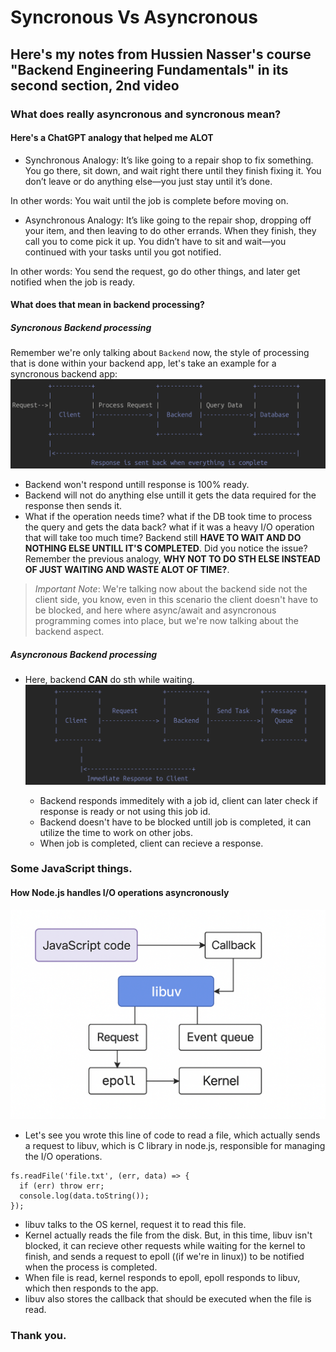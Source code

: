 # Syncronous Vs Asyncronous

## Here's my notes from Hussien Nasser's course "Backend Engineering Fundamentals" in its second section, 2nd video

### What does really asyncronous and syncronous mean?

#### Here's a ChatGPT analogy that helped me ALOT

+ Synchronous Analogy:
It’s like going to a repair shop to fix something.
You go there, sit down, and wait right there until they finish fixing it.
You don’t leave or do anything else—you just stay until it’s done.

In other words:
You wait until the job is complete before moving on.

+ Asynchronous Analogy:
It’s like going to the repair shop, dropping off your item, and then leaving to do other errands.
When they finish, they call you to come pick it up.
You didn’t have to sit and wait—you continued with your tasks until you got notified.

In other words:
You send the request, go do other things, and later get notified when the job is ready.

#### What does that mean in backend processing?

##### Syncronous Backend processing
Remember we're only talking about `Backend` now, the style of processing that is done within your backend app, let's take an example for a syncronous backend app:
 ![Simple Diagram about syncronous backend processing](../assets/sync-backend-chatGPT-generated-photo.png)
  + Backend won't respond untill response is 100% ready.
  + Backend will not do anything else untill it gets the data required for the response then sends it.
  + What if the operation needs time? what if the DB took time to process the query and gets the data back? what if it was a heavy I/O operation that will take too much time? Backend still **HAVE TO WAIT AND DO NOTHING ELSE UNTILL IT'S COMPLETED**. Did you notice the issue? Remember the previous analogy, **WHY NOT TO DO STH ELSE INSTEAD OF JUST WAITING AND WASTE ALOT OF TIME?**.

> _Important Note_: We're talking now about the backend side not the client side, you know, even in this scenario the client doesn't have to be blocked, and here where async/await and asyncronous programming comes into place, but we're now talking about the backend aspect.

##### Asyncronous Backend processing
+ Here, backend **CAN** do sth while waiting.
 ![Simple Diagram about syncronous backend processing](../assets/async-backend-chatGPT-generated-photo.png)

  + Backend responds immeditely with a job id, client can later check if response is ready or not using this job id.
  + Backend doesn't have to be blocked untill job is completed, it can utilize the time to work on other jobs.
  + When job is completed, client can recieve a response.

### Some JavaScript things.

#### How Node.js handles I/O operations asyncronously

 ![Simple Diagram about how Node.js handles I/O operations](../assets/How-Node.js-handles-IO-operations-chatGPT-generated-photo.png)

+ Let's see you wrote this line of code to read a file, which actually sends a request to libuv, which is  C library in node.js, responsible for managing the I/O operations.

```
fs.readFile('file.txt', (err, data) => {
  if (err) throw err;
  console.log(data.toString());
});
```

+ libuv talks to the OS kernel, request it to read this file.
+ Kernel actually reads the file from the disk. But, in this time, libuv isn't blocked, it can recieve other requests while waiting for the kernel to finish, and sends a request to epoll ((if we're in linux)) to be notified when the process is completed.
+ When file is read, kernel responds to epoll, epoll responds to libuv, which then responds to the app.
+ libuv also stores the callback that should be executed when the file is read.


### Thank you.
